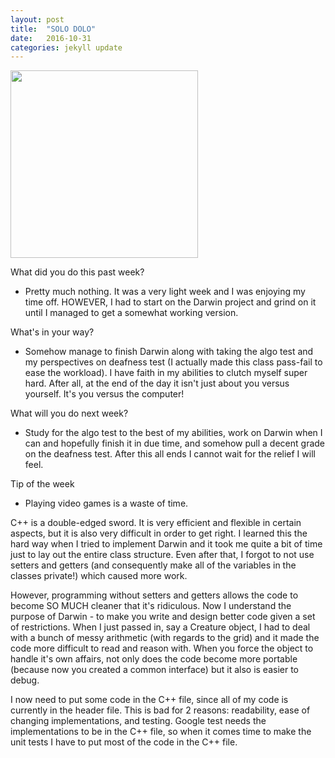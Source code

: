 ```yaml
---
layout: post
title:  "SOLO DOLO"
date:   2016-10-31
categories: jekyll update
---
```


<img src="/assets/profpic.JPG" width="300">

What did you do this past week?

- Pretty much nothing. It was a very light week and I was enjoying my time off. HOWEVER, I had to start on the Darwin project and grind on it until I managed to get a somewhat working version.

What's in your way?

- Somehow manage to finish Darwin along with taking the algo test and my perspectives on deafness test (I actually made this class pass-fail to ease the workload). I have faith in my abilities to clutch myself super hard. After all, at the end of the day it isn't just about you versus yourself. It's you versus the computer!

What will you do next week?

- Study for the algo test to the best of my abilities, work on Darwin when I can and hopefully finish it in due time, and somehow pull a decent grade on the deafness test. After this all ends I cannot wait for the relief I will feel.

Tip of the week

- Playing video games is a waste of time.

C++ is a double-edged sword. It is very efficient and flexible in certain aspects, but it is also very difficult in order to get right. I learned this the hard way when I tried to implement Darwin and it took me quite a bit of time just to lay out the entire class structure. Even after that, I forgot to not use setters and getters (and consequently make all of the variables in the classes private!) which caused more work. 

However, programming without setters and getters allows the code to become SO MUCH cleaner that it's ridiculous. Now I understand the purpose of Darwin - to make you write and design better code given a set of restrictions. When I just passed in, say a Creature object, I had to deal with a bunch of messy arithmetic (with regards to the grid) and it made the code more difficult to read and reason with. When you force the object to handle it's own affairs, not only does the code become more portable (because now you created a common interface) but it also is easier to debug.

I now need to put some code in the C++ file, since all of my code is currently in the header file. This is bad for 2 reasons: readability, ease of changing implementations, and testing. Google test needs the implementations to be in the C++ file, so when it comes time to make the unit tests I have to put most of the code in the C++ file. 
